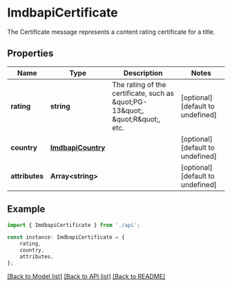# ImdbapiCertificate

The Certificate message represents a content rating certificate for a title.

## Properties

Name | Type | Description | Notes
------------ | ------------- | ------------- | -------------
**rating** | **string** | The rating of the certificate, such as \&quot;PG-13\&quot;, \&quot;R\&quot;, etc. | [optional] [default to undefined]
**country** | [**ImdbapiCountry**](ImdbapiCountry.md) |  | [optional] [default to undefined]
**attributes** | **Array&lt;string&gt;** |  | [optional] [default to undefined]

## Example

```typescript
import { ImdbapiCertificate } from './api';

const instance: ImdbapiCertificate = {
    rating,
    country,
    attributes,
};
```

[[Back to Model list]](../README.md#documentation-for-models) [[Back to API list]](../README.md#documentation-for-api-endpoints) [[Back to README]](../README.md)

